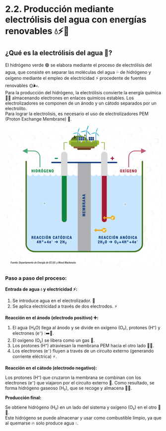 # **2.2. Producción mediante electrólisis del agua con energías renovables 💧⚡🌿**


## **¿Qué es la electrólisis del agua 🤔?** 

El hidrógeno verde 🟢 se elabora mediante el proceso de electrólisis del agua, que consiste en separar las moléculas del agua 💦 de hidrógeno y oxígeno mediante el empleo de electricidad ⚡ procedente de fuentes renovables 🌞🌬️.  
Para la producción del hidrógeno, la electrólisis convierte la energía química 🔬🧪 almacenando electrones en enlaces químicos estables. Los electrolizadores se componen de un ánodo y un cátodo separados por un electrolito.  
Para lograr la electrolisis, es necesario el uso de electrolizadores PEM (Proton Exchange Membrane) 🔋.
 
<p align="center">
  <img src="/img/electrolo.png" alt="![Electrolo](img/electrolo.png)" />
</p>  

### Paso a paso del proceso:

  **Entrada de agua 💧 y electricidad ⚡:**  
  
   1. Se introduce agua en el electrolizador. 🚰
   2. Se aplica electricidad a través de dos electrodos. ⚡  

  **Reacción en el ánodo (electrodo positivo) ➕:**  
  
   1. El agua (H₂O) llega al ánodo y se divide en oxígeno (O₂), protones (H⁺) y electrones (e⁻) 💧➡️💨.
   2. El oxígeno (O₂) se libera como un gas 💨.
   3. Los protones (H⁺) atraviesan la membrana PEM hacia el otro lado 🏃‍♂️.
   4. Los electrones (e⁻) fluyen a través de un circuito externo (generando corriente eléctrica) ⚡.
 

  **Reacción en el cátodo (electrodo negativo):**  
  
   Los protones (H⁺) que cruzaron la membrana se combinan con los electrones (e⁻) que viajaron por el circuito externo 🤝.
   Como resultado, se forma hidrógeno gaseoso (H₂), que se recoge y almacena 💨🎈.


  **Producción final:**  
  
   Se obtiene hidrógeno (H₂) en un lado del sistema y oxígeno (O₂) en el otro 💨💨.  
   Este hidrógeno se puede almacenar y usar como combustible limpio, ya que al quemarse 🔥 solo produce agua 💧.  
